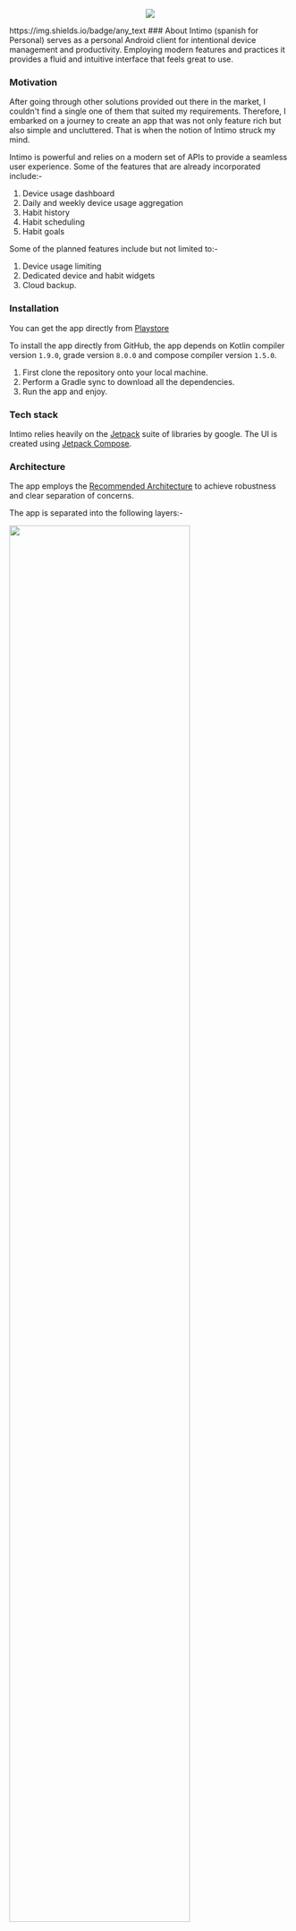 <p align = "center">
<img src = "https://github.com/DenisGithuku/Intimo/assets/47632042/4f0e2d5b-126e-46a4-9dd5-99d2b128f440" />
</p>
https://img.shields.io/badge/any_text
### About
Intimo (spanish for Personal) serves as a personal Android client for intentional device management and productivity. Employing modern features and practices it provides a fluid and intuitive interface that feels great to use.

### Motivation
After going through other solutions provided out there in the market, I couldn't find a single one of them that suited my requirements. Therefore, I embarked on a journey to create an app that was not only feature rich but also simple and uncluttered. That is when the notion of Intimo struck my mind.

Intimo is powerful and relies on a modern set of APIs to provide a seamless user experience. Some of the features that are already incorporated include:-
1. Device usage dashboard
2. Daily and weekly device usage aggregation
3. Habit history
4. Habit scheduling
5. Habit goals

Some of the planned features include but not limited to:-
1. Device usage limiting
2. Dedicated device and habit widgets
3. Cloud backup.


### Installation
You can get the app directly from [Playstore](https://play.google.com/store/apps/details?id=com.githukudenis.intimo)

To install the app directly from GitHub, the app depends on Kotlin compiler version `1.9.0`, grade version `8.0.0` and compose compiler version `1.5.0`. 
1. First clone the repository onto your local machine.
2. Perform a Gradle sync to download all the dependencies.
3. Run the app and enjoy.


### Tech stack
Intimo relies heavily on the [Jetpack](https://developer.android.com/jetpack) suite of libraries by google. The UI is created using [Jetpack Compose](https://developer.android.com/jetpack/compose).

### Architecture
The app employs the [Recommended Architecture](https://developer.android.com/topic/architecture#recommended-app-arch)  to achieve robustness and clear separation of concerns. 

The app is separated into the following layers:-

<img src = "https://github.com/DenisGithuku/Intimo/assets/47632042/5a2dfdb6-250a-4570-baca-32010972f8f5" height = "80%"  width = "80%"/>

<table>
<thead>
<tr>
	<th>Module</th>
	<th>Purpose</th>
</tr>
</thead>
<tbody>
<tr>
	<td>:app</td>
	<td>Serves as the entry point</td>
</tr>
<tr>
	<td>:core:designsystem</td>
	<td>Contains all things design</td>
</tr>
<tr>
	<td>:core:util</td>
	<td>Contains all utilities eg String extension functions</td>
</tr>
<tr>
	<td>:core:ui</td>
	<td>Contains common ui components</td>
</tr>
<tr>
	<td>:core:data</td>
	<td>Combines all the data from the various sources</td>
</tr>
<tr>
	<td>:core:database</td>
	<td>Contains database implementations</td>
</tr>
<tr>
	<td>:core:datastore</td>
	<td>Contains data from the datastore prefs</td>
</tr>
<tr>
	<td>:core:local</td>
	<td>Contains data from disk eg. usage statistics</td>
</tr>
<tr>
	<td>:core:model</td>
	<td>Contains all data model definitions</td>
</tr>
<tr>
	<td>:feauture:onboarding</td>
	<td>Onboarding logic on setup</td>
</tr>
<tr>
	<td>:feature:summary</td>
	<td>Dashboard data on home screen</td>
</tr>
<tr>
	<td>:feature:habit</td>
	<td>Habit logic implementation</td>
</tr>
<tr>
	<td>:feature:settings</td>
	<td>User preferences</td>
</tr>
<tr>
	<td>:feature:usage_stats</td>
	<td>Device usage statistics implementation</td>
</tr>
</tbody>
</table>


### Interface
<div style = "display: flex; flex-direction: row; justify-content: center; flex-wrap: wrap">

<img src = "https://github.com/DenisGithuku/Intimo/assets/47632042/cad02758-a0ec-42ed-b9eb-763f0d82d532" width = "30%" height = "30%" />

<img src = "https://github.com/DenisGithuku/Intimo/assets/47632042/fdf7894e-aed6-4e37-81f3-6f74d6ba7058" width = "30%" height = "30%" />

<img src = "https://github.com/DenisGithuku/Intimo/assets/47632042/3defce48-caab-44f6-9115-33dfe7c0a3fd" width = "30%" height = "30%" />

<img src = "https://github.com/DenisGithuku/Intimo/assets/47632042/a03c213f-ae90-45eb-b78e-ac15f57cd997" width = "30%" height = "30%" />

<img src = "https://github.com/DenisGithuku/Intimo/assets/47632042/29124dad-2695-4a91-96d0-aee4aa796e2f" width = "30%" height = "30%" />

<img src = "https://github.com/DenisGithuku/Intimo/assets/47632042/609fbdca-e055-4be0-b5d5-cc77eb412566" width = "30%" height = "30%" />

<img src = "https://github.com/DenisGithuku/Intimo/assets/47632042/8abd1687-a8ee-4e1d-b694-0484124e76d4" width = "30%" height = "30%" />

</div>
### State of things
The app is in constant development hence new features are added regularly.

Any feedback is welcome through: githukudenis@gmail.com
